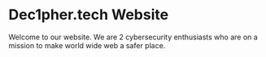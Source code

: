 # Dec1pher.tech Website
Welcome to our website. We are 2 cybersecurity enthusiasts who are on a mission to make world wide web a safer place.